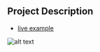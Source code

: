 ## Project Description

* [live example](https://learning-zone.github.io/bootstrap-css-interview-questions/simple-sidebar)

![alt text](https://github.com/learning-zone/Bootstrap-CSS/blob/master/assets/simple-sidebar.png "simple-sidebar")
